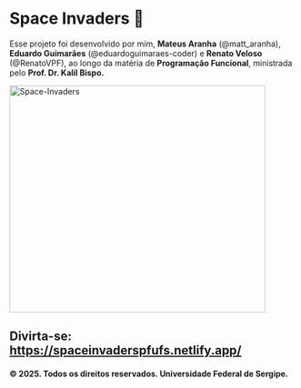 # Space Invaders 👾

 Esse projeto foi desenvolvido por mim, **Mateus Aranha** (@matt_aranha), **Eduardo Guimarães** (@eduardoguimaraes-coder) e **Renato Veloso** (@RenatoVPF), ao longo da matéria de **Programação Funcional**, ministrada pelo **Prof. Dr. Kalil Bispo.**
 
<img align="center" alt="Space-Invaders" height="400" width="450" src="https://repository-images.githubusercontent.com/1042963760/05607a04-ecb3-4522-99c8-35a570b59737">




## Divirta-se: https://spaceinvaderspfufs.netlify.app/
#### **© 2025. Todos os direitos reservados. Universidade Federal de Sergipe.**
